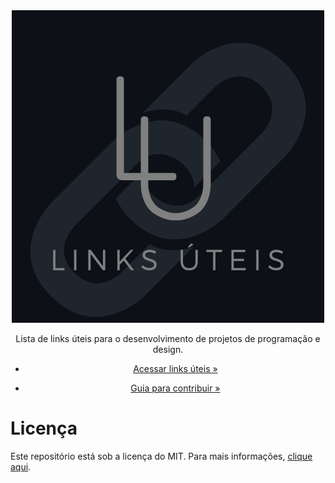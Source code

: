 <div align="center">
  <a href="https://github.com/gabrielcmarinho/links-uteis/blob/master/LINKS.md">
    <img alt="Logo do projeto" src="https://raw.githubusercontent.com/gabrielcmarinho/links-uteis/master/logo.png">
  </a>
</div>
<p align="center">Lista de links úteis para o desenvolvimento de projetos de programação e design.</p>

- [<p align="center">Acessar links úteis »</p>](https://github.com/gabrielcmarinho/links-uteis/blob/master/LINKS.md)
- [<p align="center">Guia para contribuir »</p>](https://github.com/gabrielcmarinho/links-uteis/blob/master/CONTRIBUTING.md)

# Licença
Este repositório está sob a licença do MIT. Para mais informações, [clique aqui](https://github.com/gabrielcmarinho/links-uteis/blob/master/LICENSE).
